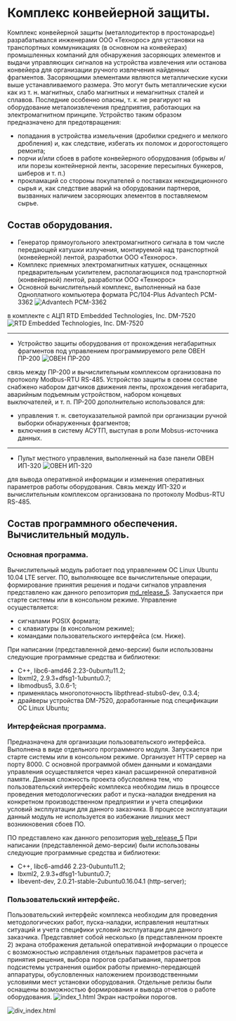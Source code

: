 # Комплекс конвейерной защиты.

Комплекс конвейерной защиты (металлодитектор в простонародье) разрабатывался инженерами ООО «Технорос» для установки на транспортных коммуникациях (в основном на конвейерах) промышленных компаний для обнаружения засоряющих элементов и выдачи управляющих сигналов на устройства извлечения или останова конвейера для организации ручного извлечения найденных фрагментов.
Засоряющими элементами являются металлические куски выше устанавливаемого размера. Это могут быть металлические куски как из т. н. магнитных, слабо магнитных и немагнитных сталей и сплавов. Последние особенно опасны, т. к. не реагируют на оборудование металоизвлечения предприятия, работающих на электромагнитном принципе.
Устройство таким образом предназначено для предотвращения:
* попадания в устройства измельчения (дробилки среднего и мелкого дробления) и, как следствие, избегать их поломок и дорогостоящего ремонта;
* порчи и/или сбоев в работе конвейерного оборудования (обрывы и/или порезы контейнерной ленты, засорение пересыпных бункеров, шиберов и т. п.)
* прокламаций со стороны покупателей о поставках некондиционного сырья и, как следствие аварий на оборудовании партнеров, вызванных наличием засоряющих элементов в поставляемом сырье.

## Состав оборудования.

* Генератор прямоугольного электромагнитного сигнала в том числе передающей катушки излучения, монтируемой над транспортной (конвейерной) лентой, разработки ООО «Технорос».
* Комплекс приемных электромагнитных катушек, оснащенных предварительным усилителем, располагающихся под транспортной (конвейерной) лентой, разработки ООО «Технорос»
* Основной вычислительный комплекс, выполненный на базе Одноплатного компьютера формата PC/104-Plus Advantech PCM-3362
![Advantech PCM-3362](https://raw.githubusercontent.com/longway34/kkz/main/Common/demo_images/PCM-3362.png "Advantech PCM-3362")

в комплекте с АЦП RTD Embedded Technologies, Inc. DM-7520
![RTD Embedded Technologies, Inc. DM-7520](https://raw.githubusercontent.com/longway34/kkz/main/Common/demo_images/DM-7520.png "RTD Embedded Technologies, Inc. DM-7520")

---

* Устройство защиты оборудования от прохождения негабаритных фрагментов под управлением программируемого реле ОВЕН ПР-200
![ОВЕН ПР-200](https://raw.githubusercontent.com/longway34/kkz/main/Common/demo_images/PR-200.png "ОВЕН ПР-200")

связь между ПР-200 и вычислительным комплексом организована по протоколу Modbus-RTU RS-485. Устройство защиты в своем составе снабжено набором датчиков движения ленты, прохождения негабарита, аварийным подъемным устройством, набором концевых выключателей, и т. п. ПР-200 дополнительно использовался для:
* управления т. н. светоуказательной рампой при организации ручной выборки обнаруженных фрагментов;
* включения в систему АСУТП, выступая в роли Mobsus-источника данных.

---

* Пульт местного управления, выполненный на базе панели ОВЕН ИП-320
![ОВЕН ИП-320](https://raw.githubusercontent.com/longway34/kkz/main/Common/demo_images/IP-320.jpg "ОВЕН ИП-320")

для вывода оперативной информации и изменения оперативных параметров работы оборудования. Связь между ИП-320 и вычислительным комплексом организована по протоколу Modbus-RTU RS-485.

## Состав программного обеспечения. Вычислительный модуль.
 
### Основная программа.

Вычислительный модуль работает под управлением ОС Linux Ubuntu 10.04 LTE server.
ПО, выполняющее все вычислительные операции, формирование принятия решения и подачи сигналов управления представлено как данного репозитория [md_release_5](https://github.com/longway34/kkz/tree/main/md_release_5 "md_release_5"). Запускается при старте системы или в консольном режиме. Управление осуществляется:
* сигналами POSIX формата;
* с клавиатуры (в консольном режиме);
* командами пользовательского интерфейса (см. Ниже).
 
При написании (представленной демо-версии) были использованы следующие программные средства и библиотеки:
* С++, libc6-amd46 2.23-0ubuntu11.2;
* lbxml2, 2.9.3+dfsg1-1ubuntu0.7;
* libmodbus5, 3.0.6-1;
* применялась многопоточность libpthread-stubs0-dev, 0.3.4;
* драйверы устройства DM-7520, доработанные под спецификации ОС Linux Ubuntu;

### Интерфейсная программа.
Предназначена для организации пользовательского интерфейса. Выполнена в виде отдельного программного модуля. Запускается при старте системы или в консольном режиме.  Организует HTTP сервер на порту 8000. С основной программой обмен данными и командами управления осуществляется через канал расширенной оперативной памяти. Данная сложность проекта обусловлена тем, что пользовательский интерфейс комплекса необходим лишь в процессе проведения методологических работ и пуска-наладки внедрения на конкретном производственном предприятии и учета специфики условий эксплуатации для  данного заказчика. В процессе эксплуатации данный модуль не используется во избежание лишних мест возникновения сбоев ПО.

ПО представлено как данного репозитория [web_release_5](https://github.com/longway34/kkz/tree/main/web_release_5 "web_release_5")
При написании (представленной демо-версии) были использованы следующие программные средства и библиотеки:
* С++, libc6-amd46 2.23-0ubuntu11.2;
* lbxml2, 2.9.3+dfsg1-1ubuntu0.7;
* libevent-dev, 2.0.21-stable-2ubuntu0.16.04.1 (http-server);

### Пользовательский интерфейс.

Пользовательский интерфейс комплекса необходим для проведения методологических работ, пуска-наладки, исправления нештатных ситуаций и учета специфики условий эксплуатации для  данного заказчика. Представляет собой несколько (в представленном проекте 2) экрана отображения детальной оперативной информации о процессе с возможностью исправления отдельных параметров расчета и принятия решения, выбора порогов срабатывания, параметров подсистемы устранения ошибок работы приемно-передающей аппаратуры, обусловленных наложением производственными условиями мест установки оборудования. Отдельные релизы были оснащены возможностью формирования и вывода отчетов о работе оборудования.
![index_1.html](https://raw.githubusercontent.com/longway34/kkz/main/Common/demo_images/index_1.png "index_1.html")
Экран настройки порогов. 

![div_index.html](https://raw.githubusercontent.com/longway34/kkz/main/Common/demo_images/div_index.png "div_index.html")


